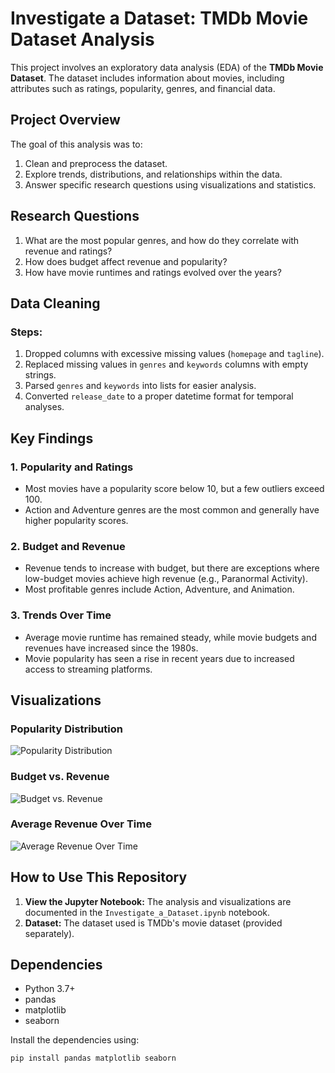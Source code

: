 # Investigate a Dataset: TMDb Movie Dataset Analysis

This project involves an exploratory data analysis (EDA) of the **TMDb Movie Dataset**. The dataset includes information about movies, including attributes such as ratings, popularity, genres, and financial data.

## Project Overview

The goal of this analysis was to:
1. Clean and preprocess the dataset.
2. Explore trends, distributions, and relationships within the data.
3. Answer specific research questions using visualizations and statistics.

## Research Questions

1. What are the most popular genres, and how do they correlate with revenue and ratings?
2. How does budget affect revenue and popularity?
3. How have movie runtimes and ratings evolved over the years?

## Data Cleaning

### Steps:
1. Dropped columns with excessive missing values (`homepage` and `tagline`).
2. Replaced missing values in `genres` and `keywords` columns with empty strings.
3. Parsed `genres` and `keywords` into lists for easier analysis.
4. Converted `release_date` to a proper datetime format for temporal analyses.

## Key Findings

### 1. Popularity and Ratings
- Most movies have a popularity score below 10, but a few outliers exceed 100.
- Action and Adventure genres are the most common and generally have higher popularity scores.

### 2. Budget and Revenue
- Revenue tends to increase with budget, but there are exceptions where low-budget movies achieve high revenue (e.g., Paranormal Activity).
- Most profitable genres include Action, Adventure, and Animation.

### 3. Trends Over Time
- Average movie runtime has remained steady, while movie budgets and revenues have increased since the 1980s.
- Movie popularity has seen a rise in recent years due to increased access to streaming platforms.

## Visualizations

### Popularity Distribution
![Popularity Distribution](images/popularity_distribution.png)

### Budget vs. Revenue
![Budget vs. Revenue](images/budget_vs_revenue.png)

### Average Revenue Over Time
![Average Revenue Over Time](images/average_revenue_over_time.png)

## How to Use This Repository

1. **View the Jupyter Notebook:** The analysis and visualizations are documented in the `Investigate_a_Dataset.ipynb` notebook.
2. **Dataset:** The dataset used is TMDb's movie dataset (provided separately).

## Dependencies

- Python 3.7+
- pandas
- matplotlib
- seaborn

Install the dependencies using:
```bash
pip install pandas matplotlib seaborn
